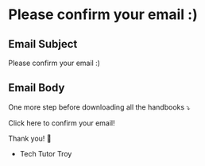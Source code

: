 # Please confirm your email :)

## Email Subject

Please confirm your email :)

## Email Body

One more step before downloading all the handbooks ⤵️

Click here to confirm your email!

Thank you! 🥳

- Tech Tutor Troy